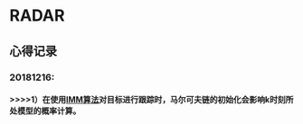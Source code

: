# RADAR
## 心得记录
### 20181216: 
#### >>>>1）在使用[IMM算法](https://github.com/hcheng1005/RADAR/blob/master/06.%E8%BF%90%E5%8A%A8%E6%A8%A1%E5%9E%8B/IMM_Model.m)对目标进行跟踪时，马尔可夫链的初始化会影响k时刻所处模型的概率计算。
